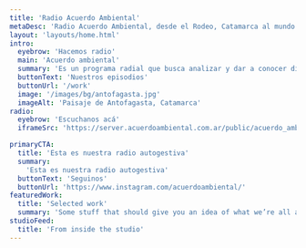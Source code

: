 ```yaml
---
title: 'Radio Acuerdo Ambiental'
metaDesc: 'Radio Acuerdo Ambiental, desde el Rodeo, Catamarca al mundo'
layout: 'layouts/home.html'
intro:
  eyebrow: 'Hacemos radio'
  main: 'Acuerdo ambiental'
  summary: 'Es un programa radial que busca analizar y dar a conocer diferentes organizaciones, proyectos y prácticas socioambientales que se desarrollan en la Provincia de Catamarca. Se emite los días domingos de 18 a 19hs por Radio Ambato Fm 93.5, Ambato.'
  buttonText: 'Nuestros episodios'
  buttonUrl: '/work'
  image: '/images/bg/antofagasta.jpg'
  imageAlt: 'Paisaje de Antofagasta, Catamarca'
radio:
  eyebrow: 'Escuchanos acá'
  iframeSrc: 'https://server.acuerdoambiental.com.ar/public/acuerdo_ambiental/embed?theme=light'

primaryCTA:
  title: 'Esta es nuestra radio autogestiva'
  summary:
    'Esta es nuestra radio autogestiva'
  buttonText: 'Seguinos'
  buttonUrl: 'https://www.instagram.com/acuerdoambiental/'
featuredWork:
  title: 'Selected work'
  summary: 'Some stuff that should give you an idea of what we’re all about.'
studioFeed:
  title: 'From inside the studio'
---
```

